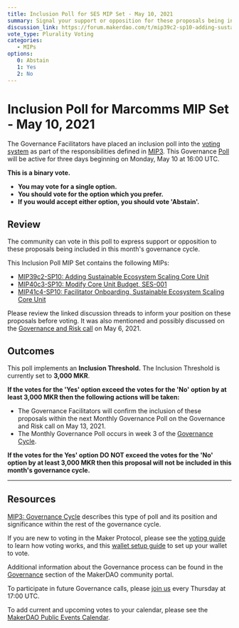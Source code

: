 ```yaml
---
title: Inclusion Poll for SES MIP Set - May 10, 2021
summary: Signal your support or opposition for these proposals being included in this month's governance cycle. 
discussion_link: https://forum.makerdao.com/t/mip39c2-sp10-adding-sustainable-ecosystem-scaling-core-unit/7368/11
vote_type: Plurality Voting
categories:
   - MIPs
options:
   0: Abstain
   1: Yes
   2: No
---
```

# Inclusion Poll for Marcomms MIP Set - May 10, 2021

The Governance Facilitators have placed an inclusion poll into the [voting system](https://vote.makerdao.com/polling) as part of the responsibilities defined in [MIP3](https://mips.makerdao.com/mips/details/60626de7e65b747f996b3d4e). This Governance [Poll](https://community-development.makerdao.com/en/learn/governance/on-chain-gov) will be active for three days beginning on Monday, May 10 at 16:00 UTC.

**This is a binary vote.** 
- **You may vote for a single option.** 
- **You should vote for the option which you prefer.**
- **If you would accept either option, you should vote 'Abstain'.**

## Review

The community can vote in this poll to express support or opposition to these proposals being included in this month's governance cycle.

This Inclusion Poll MIP Set contains the following MIPs:

* [MIP39c2-SP10: Adding Sustainable Ecosystem Scaling Core Unit](https://forum.makerdao.com/t/mip39c2-sp10-adding-sustainable-ecosystem-scaling-core-unit/7368/11)
* [MIP40c3-SP10: Modify Core Unit Budget, SES-001](https://forum.makerdao.com/t/mip40c3-sp10-modify-core-unit-budget-ses-001/7369/23)
* [MIP41c4-SP10: Facilitator Onboarding, Sustainable Ecosystem Scaling Core Unit](https://forum.makerdao.com/t/mip41c4-sp10-facilitator-onboarding-sustainable-ecosystem-scaling-core-unit/7370/3)

Please review the linked discussion threads to inform your position on these proposals before voting. It was also mentioned and possibly discussed on the [Governance and Risk call](https://forum.makerdao.com/t/agenda-discussion-scientific-governance-and-risk-140-thursday-may-6-17-00-utc/7792) on May 6, 2021.

## Outcomes

This poll implements an **Inclusion Threshold.** The Inclusion Threshold is currently set to **3,000 MKR**.

**If the votes for the 'Yes' option exceed the votes for the 'No' option by at least 3,000 MKR then the following actions will be taken:**
* The Governance Facilitators will confirm the inclusion of these proposals within the next Monthly Governance Poll on the Governance and Risk call on May 13, 2021. 
* The Monthly Governance Poll occurs in week 3 of the [Governance Cycle](https://github.com/makerdao/mips/blob/master/MIP3/mip3.md).

**If the votes for the Yes' option DO NOT exceed the votes for the 'No' option by at least 3,000 MKR then this proposal will not be included in this month's governance cycle.**

---

## Resources

[MIP3: Governance Cycle](https://mips.makerdao.com/mips/details/60626de7e65b747f996b3d4e) describes this type of poll and its position and significance within the rest of the governance cycle.

If you are new to voting in the Maker Protocol, please see the [voting guide](https://community-development.makerdao.com/en/learn/governance/how-voting-works/) to learn how voting works, and this [wallet setup guide](https://community-development.makerdao.com/en/learn/governance/voting-setup/) to set up your wallet to vote.

Additional information about the Governance process can be found in the [Governance](https://community-development.makerdao.com/en/learn/governance) section of the MakerDAO community portal.

To participate in future Governance calls, please [join us](https://github.com/makerdao/community/tree/master/governance/governance-and-risk-meetings) every Thursday at 17:00 UTC.

To add current and upcoming votes to your calendar, please see the [MakerDAO Public Events Calendar](https://calendar.google.com/calendar/embed?src=makerdao.com_3efhm2ghipksegl009ktniomdk%40group.calendar.google.com&ctz=UTC&mode=week&showCalendars=0&showPrint=0).